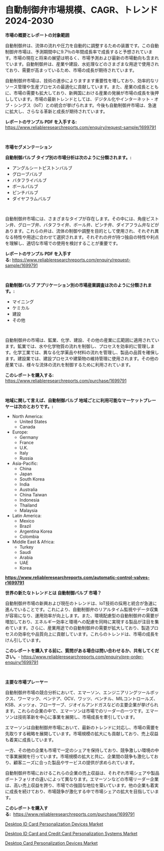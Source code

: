 <p><h1>自動制御弁市場規模、CAGR、トレンド2024-2030</h1></p><p><strong>市場の概要とレポートの対象範囲</strong></p>
<p><p>自動制御弁は、流体の流れや圧力を自動的に調整するための装置です。この自動制御弁市場は、予測期間中に9.7％の年間成長率で成長すると予想されています。市場の現在と将来の展望は明るく、市場予測および最新の市場動向も含まれています。自動制御弁は、産業や建設、水処理などのさまざまな用途で使用されており、需要が高まっているため、市場の成長が期待されています。</p><p>自動制御弁市場は、技術の進歩によりますます重要性を増しており、効率的なリソース管理や生産プロセスの最適化に貢献しています。また、産業の成長とともに、市場の需要も拡大しており、新興国における産業の発展が市場の成長を後押ししています。市場の最新トレンドとしては、デジタル化やインターネット・オブ・シングス（IoT）との統合が挙げられます。今後も自動制御弁市場は、急速に拡大し、さらなる革新と成長が期待されています。</p></p>
<p><strong>レポートのサンプル PDF を入手する:</strong> <a href="https://www.reliableresearchreports.com/enquiry/request-sample/1699791">https://www.reliableresearchreports.com/enquiry/request-sample/1699791</a></p>
<p>&nbsp;</p>
<p><strong>市場セグメンテーション</strong></p>
<p><strong>自動制御バルブ タイプ別の市場分析は次のように分類されます。:</strong></p>
<p><ul><li>アングルシートピストンバルブ</li><li>グローブバルブ</li><li>バタフライバルブ</li><li>ボールバルブ</li><li>ピンチバルブ</li><li>ダイヤフラムバルブ</li></ul></p>
<p>&nbsp;</p>
<p><p>自動制御弁市場には、さまざまなタイプが存在します。その中には、角座ピストン弁、グローブ弁、バタフライ弁、ボール弁、ピンチ弁、ダイアフラム弁などがあります。これらの弁は、流体の制御や調整を目的として使用され、それぞれ異なる特性や用途に合わせて選択されます。それぞれの弁が持つ独自の特性や利点を理解し、適切な市場での使用を検討することが重要です。</p></p>
<p><strong>レポートのサンプル PDF を入手する:</strong>&nbsp;<a href="https://www.reliableresearchreports.com/enquiry/request-sample/1699791">https://www.reliableresearchreports.com/enquiry/request-sample/1699791</a></p>
<p>&nbsp;</p>
<p><strong> 自動制御バルブ アプリケーション別の市場産業調査は次のように分類されます。:</strong></p>
<p><ul><li>マイニング</li><li>ケミカル</li><li>建設</li><li>その他</li></ul></p>
<p>&nbsp;</p>
<p><p>自動制御弁の市場は、鉱業、化学、建設、その他の産業に広範囲に適用されています。鉱業では、水や化学物質の流れを制御し、プロセスを効率的に管理します。化学工業では、異なる化学薬品や材料の流れを管理し、製品の品質を確保します。建設業では、建設プロセスや建築物の維持管理に使用されます。その他の産業では、様々な流体の流れを制御するために利用されています。</p></p>
<p><strong>このレポートを購入する:</strong>&nbsp; <a href="https://www.reliableresearchreports.com/purchase/1699791">https://www.reliableresearchreports.com/purchase/1699791</a></p>
<p>&nbsp;</p>
<p><strong>地域に関して言えば、自動制御バルブ 地域ごとに利用可能なマーケットプレーヤーは次のとおりです。:</strong></p>
<p><ul>
    <li>
        North America:
        <ul>
            <li>United States</li>
            <li>Canada</li>
        </ul>
    </li>
    <li>
        Europe:
        <ul>
            <li>Germany</li>
            <li>France</li>
            <li>U.K.</li>
            <li>Italy</li>
            <li>Russia</li>
        </ul>
    </li>
    <li>
        Asia-Pacific:
        <ul>
            <li>China</li>
            <li>Japan</li>
            <li>South Korea</li>
            <li>India</li>
            <li>Australia</li>
            <li>China Taiwan</li>
            <li>Indonesia</li>
            <li>Thailand</li>
            <li>Malaysia</li>
        </ul>
    </li>
    <li>
        Latin America:
        <ul>
            <li>Mexico</li>
            <li>Brazil</li>
            <li>Argentina Korea</li>
            <li>Colombia</li>
        </ul>
    </li>
    <li>
        Middle East & Africa:
        <ul>
            <li>Turkey</li>
            <li>Saudi</li>
            <li>Arabia</li>
            <li>UAE</li>
            <li>Korea</li>
        </ul>
    </li>
    </ul></p>
<p><strong><a href="https://www.reliableresearchreports.com/automatic-control-valves-r1699791">https://www.reliableresearchreports.com/automatic-control-valves-r1699791</a></strong>&nbsp;</p>
<p><strong>世界の新たなトレンドとは 自動制御バルブ 市場？</strong></p>
<p><p>自動制御弁市場の新興および現在のトレンドは、IoT技術の採用と統合が急速に進んでいることです。これにより、自動制御弁のリアルタイム監視やデータ収集が容易になり、運用効率が向上します。また、環境配慮型の自動制御弁の需要が増加しており、エネルギー効率と環境への配慮を同時に実現する製品が注目を集めています。さらに、産業用途での自動制御弁の需要が拡大しており、製造プロセスの効率化や品質向上に貢献しています。これらのトレンドは、市場の成長をけん引しています。</p></p>
<p><strong>このレポートを購入する前に、質問がある場合は問い合わせるか、共有してください。</strong>- <a href="https://www.reliableresearchreports.com/enquiry/pre-order-enquiry/1699791">https://www.reliableresearchreports.com/enquiry/pre-order-enquiry/1699791</a></p>
<p>&nbsp;</p>
<p><strong>主要な市場プレーヤー</strong></p>
<p><p>自動制御弁市場の競合分析において、エマーソン、エンジニアリングツールボックス、ワーマック、ペンテア、OCV、ワッツ、ベンチル、MILコントロールズ、KSB、メッツォ、フローサーブ、ジオイルアンドガスなどの主要企業が挙げられます。これらの企業の中で、エマーソンは市場でのリーダーの一つです。エマーソンは技術革新を中心に事業を展開し、市場成長を牽引しています。</p><p>エマーソンは自動制御弁市場において、最新のトレンドに対応し、市場の需要を先取りする戦略を展開しています。市場規模の拡大にも貢献しており、売上収益も着実に成長しています。</p><p>一方、その他の企業も市場で一定のシェアを保持しており、競争激しい環境の中で事業展開を行っています。市場規模の拡大と共に、企業間の競争も激化しており、顧客ニーズに合った製品やサービスの提供が求められています。</p><p>自動制御弁市場におけるこれらの企業の売上収益は、それぞれ市場シェアや製品ポートフォリオの違いによって異なります。エマーソンなどの市場リーダー企業は、高い売上収益を誇り、市場での強固な地位を築いています。他の企業も着実に成長を続けており、市場競争が激化する中で市場シェアの拡大を目指しています。</p></p>
<p><strong>このレポートを購入する:</strong>&nbsp;&nbsp;<a href="https://www.reliableresearchreports.com/purchase/1699791">https://www.reliableresearchreports.com/purchase/1699791</a></p>
<p><p><a href="https://www.linkedin.com/pulse/desktop-id-card-personalization-devices-market-furnish-information-fmdjf?trackingId=U5%2BWbPPoDeZGBjR00%2BVZ5A%3D%3D">Desktop ID Card Personalization Devices Market</a></p><p><a href="https://www.linkedin.com/pulse/desktop-id-card-credit-personalization-systems-market-share-jcecf?trackingId=O3ZgZgoUj%2BVaJwjhCQDLKA%3D%3D">Desktop ID Card and Credit Card Personalization Systems Market</a></p><p><a href="https://www.linkedin.com/pulse/desktop-card-personalization-devices-market-size-growth-9dpyf?trackingId=Ik0QM8CexNMIN%2FR%2BR3UTVQ%3D%3D">Desktop Card Personalization Devices Market</a></p></p>